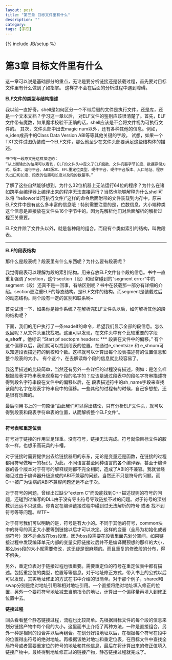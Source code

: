 ```yaml
---
layout: post
title: "第三章 目标文件里有什么"
description: ""
category: 
tags: [字符]
---
```

{% include JB/setup %}

第3章 目标文件里有什么
=========================
这一章可以说是基础部分的重点，无论是要分析链接还是装载过程，首先要对目标文件里有什么做到了如指掌。
这样才不会在后面的分析过程中遇到障碍。

**ELF文件的类型与结构描述**

我以前一直好奇，shell是如何区分一个不带后缀的文件是执行文件，还是库，还是一个文本文档？学习这一章以后，
对ELF文件的鉴别应该很清楚了。首先，ELF文件带有魔数，如果魔术校验不正确的话，shell应该是不会将文件视为可执行文件的。
其次，文件头部中出去magic num以外，还有各种其他的信息。例如，e_iden成员中的Class Data Version ABI等等其他关键的字段。
试想，如果一个TXT文件试图伪装成一个ELF文件，那么他至少在文件头部要满足这些结构体的描述。

    书中有一段原文是这样描述的：
    “从上面输出的结果可以看到，ELF的文件头中定义了ELF魔数、文件机器字节长度、数据存储方式、版本、运行平台、ABI版本、EFL重定位类型、硬件平台、硬件平台版本、入口地址、程序头出口和长度、段表的位置和长度以及段的数量等。”
    
了解了这些自然能够想到，为什么32位机器上无法运行64位的程序？为什么在诸如跨平台编译器上编译出来的程序无法直接运行？当然也能够解释为什么shell可以将
“helloworld(可执行文件)”这样的命令后面附带的文件装载到内存中，原来ELF文件中是有这么多丰富的信息哦！特别需要注意的是，位数信息，大小端种类这个信息是直接放在文件头16个字节中的。因为先解析他们对后面解析的解析过程至关重要。

ELF文件除了文件头以外，就是各种段的组合。而段有个类似索引的结构，叫做段表。


----------


**ELF的段表结构**

那什么是段表呢？段表里有什么东西呢？为什么要有段表呢？

我觉得段表可以理解为段的索引结构。用来存放ELF文件各个段的信息。书中一直重复强调了section，这个section（段）和经常碰到的“segment error”中的segment（段）还真不是一回事，有啥区别呢？书中在装载那一部分有详细的介绍。section更注重ELF的静态结构。是ELF文件的结构。而segment是装载过后的动态结构。两个段有一定的区别和联系哟~

首先试想一下，如果你是操作系统？在解析完ELF文件头以后，如何解析其他的段的结构呢？

下面，我们的用户执行了一条readelf的命令，希望我们显示全部的段信息。怎么返回呢？从文件头里找找吧。这里可以发现，在文件头中有个比较重要的字段 **e_shoff** 。他标识 “Start pf sectopm headers: *** 段表在文件中的偏移。”
有个这个偏移以后，我们就可以找到段表的位置。在通过e_shentsize 和 e_shnum可以知道段表描述符的到校和个数。这样就可以计算出每个段表描述符的位置信息和整个段表的大小。
有个这个，在去解读每个段的信息就比较容易了。

我这里描述的比较简单，当然还有另外一些详细的过程没有描述，例如：是怎么样根据段表字符串表来观察每个段的名字的？应该是通过段表中的段名字符串描述符得到段名字符串段在文件中的偏移以后，在
段表描述符中的sh_name字段来查找该段的名字在段表字符串段中的偏移。一些其他的过程有的时候，自己多想想，还是很有乐趣的。

最后引用书上的一句原话“由此我们可以得出结论，只有分析ELF文件头，就可以得到段表和段表字符串表的位置，从而解析整个ELF文件”。


----------


**符号表和重定位表**

符号对于链接的作用举足轻重。没有符号，链接无法完成。符号就像目标文件的胶水一样。也想乐高玩具的卡槽。

对于链接时需要提供出去给链接器用的东东，无论是变量还是函数，在链接的过程都用符号做唯一的标识。为此，不同语言甚至同种语言的各个编译器，甚至于编译器的各个版本对于符号的解释规则都不完全相同，造成了ABI的不兼容。我就曾经碰见过由于编译器升级造成的ABI不兼容的问题。当然还不只是符号的问题。而C++被广为诟病的ABI不兼容问题还远不止于次。

对于符号的问题，曾经出过缺少“extern C”而没能找到C++描述规则的符号的问题，还碰到过编写的DLL由于没有导出符号导致链接不过的问题。对于符号的深刻教训还远不只这些。你肯定在编译链接过程中碰到过无法解析的符号 或者 找不到符号等等问题。WTF~

对于符号我们可以明确的是，符号是有大小的。不同于其他的符号，common块中的符号的真正大小要等到链接以后才可以决定。这样的变量（全局为初始化或者弱符号）就不适合放在bss段里。因为bss段需要在段表里面先划分空间，如果链接过程中发现编译单元内部的变量实际链接过后并不是编译期预想的那样的大小，那么bss段的大小就需要修改，这无疑是很麻烦的。而且重复的修改段的分布，得不偿失。

另外，重定位表对于链接过程也很重要。需要重定位的符号在重定位表中都有描述。包括重定位的类型，位置等等信息。对于地址修正方式，带入书上的公式以后可以发现，其实地址修正的方式在书中介绍的很简单。对于那个例子，shared和swap分别是绝对地址引用和相对地址引用。一个直接将绝对地址填入修正的位置，另外一个要将符号地址减去当前指令的地址，计算出一个偏移量再填入到修正位置中去。

**链接过程**

回头看看整个静态链接过程，流程也比较简单。先根据目标文件的每个段的信息来划分链接产物中每个段的大小。这里面书上介绍了两种方法，一种是直接组合，另外一种是相同的段合并以后再组合。在划分好段地址以后，在根据每个符号在段中的位置得出符号的绝对地址。再根据该绝对地址和重定位表，在目标文件中查找全局符号或者需要重定位的符号的地址和其他信息，最后在将计算出来的修正值填入链接产物中。最终得到地址修正过的链接产物，静态链接过程就完成了。

